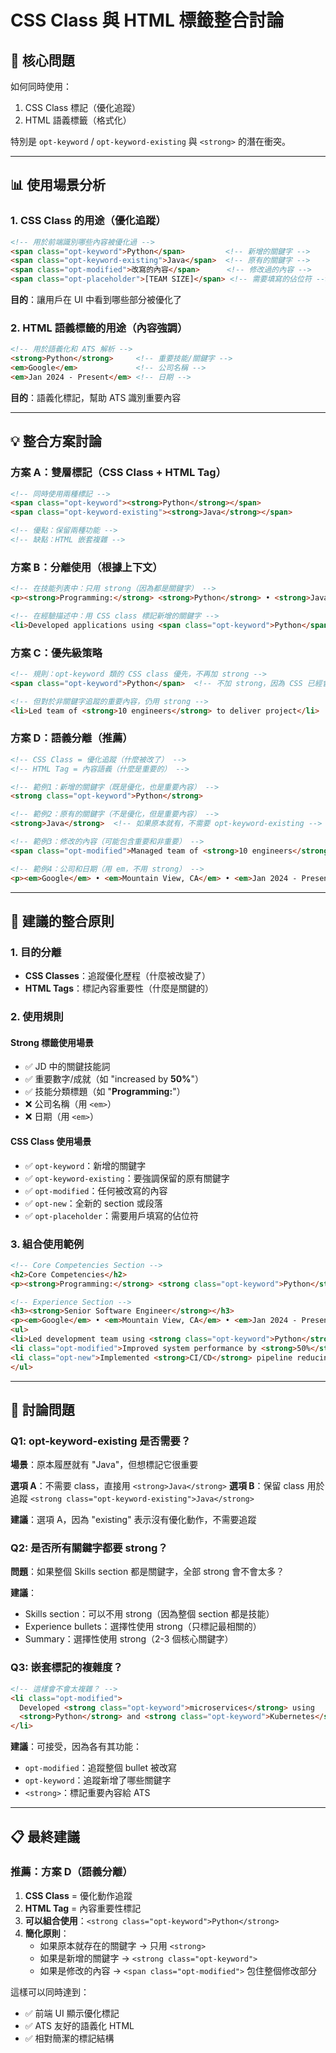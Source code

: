 # CSS Class 與 HTML 標籤整合討論

## 🤔 核心問題

如何同時使用：
1. CSS Class 標記（優化追蹤）
2. HTML 語義標籤（格式化）

特別是 `opt-keyword` / `opt-keyword-existing` 與 `<strong>` 的潛在衝突。

---

## 📊 使用場景分析

### 1. CSS Class 的用途（優化追蹤）
```html
<!-- 用於前端識別哪些內容被優化過 -->
<span class="opt-keyword">Python</span>         <!-- 新增的關鍵字 -->
<span class="opt-keyword-existing">Java</span>  <!-- 原有的關鍵字 -->
<span class="opt-modified">改寫的內容</span>      <!-- 修改過的內容 -->
<span class="opt-placeholder">[TEAM SIZE]</span> <!-- 需要填寫的佔位符 -->
```
**目的**：讓用戶在 UI 中看到哪些部分被優化了

### 2. HTML 語義標籤的用途（內容強調）
```html
<!-- 用於語義化和 ATS 解析 -->
<strong>Python</strong>     <!-- 重要技能/關鍵字 -->
<em>Google</em>             <!-- 公司名稱 -->
<em>Jan 2024 - Present</em> <!-- 日期 -->
```
**目的**：語義化標記，幫助 ATS 識別重要內容

---

## 💡 整合方案討論

### 方案 A：雙層標記（CSS Class + HTML Tag）
```html
<!-- 同時使用兩種標記 -->
<span class="opt-keyword"><strong>Python</strong></span>
<span class="opt-keyword-existing"><strong>Java</strong></span>

<!-- 優點：保留兩種功能 -->
<!-- 缺點：HTML 嵌套複雜 -->
```

### 方案 B：分離使用（根據上下文）
```html
<!-- 在技能列表中：只用 strong（因為都是關鍵字） -->
<p><strong>Programming:</strong> <strong>Python</strong> • <strong>Java</strong> • <strong>SQL</strong></p>

<!-- 在經驗描述中：用 CSS class 標記新增的關鍵字 -->
<li>Developed applications using <span class="opt-keyword">Python</span> and Django framework</li>
```

### 方案 C：優先級策略
```html
<!-- 規則：opt-keyword 類的 CSS class 優先，不再加 strong -->
<span class="opt-keyword">Python</span>  <!-- 不加 strong，因為 CSS 已經會顯示強調 -->

<!-- 但對於非關鍵字追蹤的重要內容，仍用 strong -->
<li>Led team of <strong>10 engineers</strong> to deliver project</li>
```

### 方案 D：語義分離（推薦）
```html
<!-- CSS Class = 優化追蹤（什麼被改了） -->
<!-- HTML Tag = 內容語義（什麼是重要的） -->

<!-- 範例1：新增的關鍵字（既是優化，也是重要內容） -->
<strong class="opt-keyword">Python</strong>

<!-- 範例2：原有的關鍵字（不是優化，但是重要內容） -->
<strong>Java</strong>  <!-- 如果原本就有，不需要 opt-keyword-existing -->

<!-- 範例3：修改的內容（可能包含重要和非重要） -->
<span class="opt-modified">Managed team of <strong>10 engineers</strong> using Agile</span>

<!-- 範例4：公司和日期（用 em，不用 strong） -->
<p><em>Google</em> • <em>Mountain View, CA</em> • <em>Jan 2024 - Present</em></p>
```

---

## 🎯 建議的整合原則

### 1. 目的分離
- **CSS Classes**：追蹤優化歷程（什麼被改變了）
- **HTML Tags**：標記內容重要性（什麼是關鍵的）

### 2. 使用規則

#### Strong 標籤使用場景
- ✅ JD 中的關鍵技能詞
- ✅ 重要數字/成就（如 "increased by **50%**"）
- ✅ 技能分類標題（如 "**Programming:**"）
- ❌ 公司名稱（用 `<em>`）
- ❌ 日期（用 `<em>`）

#### CSS Class 使用場景
- ✅ `opt-keyword`：新增的關鍵字
- ✅ `opt-keyword-existing`：要強調保留的原有關鍵字
- ✅ `opt-modified`：任何被改寫的內容
- ✅ `opt-new`：全新的 section 或段落
- ✅ `opt-placeholder`：需要用戶填寫的佔位符

### 3. 組合使用範例

```html
<!-- Core Competencies Section -->
<h2>Core Competencies</h2>
<p><strong>Programming:</strong> <strong class="opt-keyword">Python</strong> • <strong>Java</strong> • <strong class="opt-keyword">Go</strong></p>

<!-- Experience Section -->
<h3><strong>Senior Software Engineer</strong></h3>
<p><em>Google</em> • <em>Mountain View, CA</em> • <em>Jan 2024 - Present</em></p>
<ul>
<li>Led development team using <strong class="opt-keyword">Python</strong> and <strong>Django</strong></li>
<li class="opt-modified">Improved system performance by <strong>50%</strong> through optimization</li>
<li class="opt-new">Implemented <strong>CI/CD</strong> pipeline reducing deployment time by <strong>70%</strong></li>
</ul>
```

---

## 🤔 討論問題

### Q1: opt-keyword-existing 是否需要？
**場景**：原本履歷就有 "Java"，但想標記它很重要

**選項 A**：不需要 class，直接用 `<strong>Java</strong>`
**選項 B**：保留 class 用於追蹤 `<strong class="opt-keyword-existing">Java</strong>`

**建議**：選項 A，因為 "existing" 表示沒有優化動作，不需要追蹤

### Q2: 是否所有關鍵字都要 strong？
**問題**：如果整個 Skills section 都是關鍵字，全部 strong 會不會太多？

**建議**：
- Skills section：可以不用 strong（因為整個 section 都是技能）
- Experience bullets：選擇性使用 strong（只標記最相關的）
- Summary：選擇性使用 strong（2-3 個核心關鍵字）

### Q3: 嵌套標記的複雜度？
```html
<!-- 這樣會不會太複雜？ -->
<li class="opt-modified">
  Developed <strong class="opt-keyword">microservices</strong> using 
  <strong>Python</strong> and <strong class="opt-keyword">Kubernetes</strong>
</li>
```

**建議**：可接受，因為各有其功能：
- `opt-modified`：追蹤整個 bullet 被改寫
- `opt-keyword`：追蹤新增了哪些關鍵字
- `<strong>`：標記重要內容給 ATS

---

## 📋 最終建議

### 推薦：方案 D（語義分離）

1. **CSS Class** = 優化動作追蹤
2. **HTML Tag** = 內容重要性標記
3. **可以組合使用**：`<strong class="opt-keyword">Python</strong>`
4. **簡化原則**：
   - 如果原本就存在的關鍵字 → 只用 `<strong>`
   - 如果是新增的關鍵字 → `<strong class="opt-keyword">`
   - 如果是修改的內容 → `<span class="opt-modified">` 包住整個修改部分

這樣可以同時達到：
- ✅ 前端 UI 顯示優化標記
- ✅ ATS 友好的語義化 HTML
- ✅ 相對簡潔的標記結構